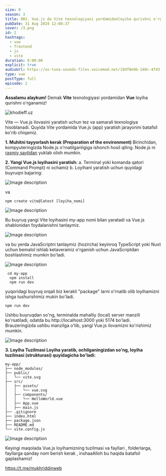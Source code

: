 ```yaml
---
size: 0
season: 3
title: 001. Vue.js da Vite texnologiyasi yordamidanloyiha qurishni o'rganamiz!
pubDate: 31 Aug 2024 12:08:37
cover: /3.png
id: 2
hashtags:
  - vue
  - frontend
  - js
  - vite
duration: 0:00:00
explicit: true
audioUrl: https://us-tuna-sounds-files.voicemod.net/19df8e9b-140c-4f43-8c0e-09c162821765-1658350707858.mp3
type: vue
postType: full
episode: 2
---
```


**Assalamu alaykum!** Demak **Vite** texnologiyasi yordamidan **Vue** loyiha qurishni o'rganamiz!

![khodieff.uz](https://media.dev.to/cdn-cgi/image/width=1000,height=420,fit=cover,gravity=auto,format=auto/https%3A%2F%2Fdev-to-uploads.s3.amazonaws.com%2Fuploads%2Farticles%2Fgfxaeg657ajnvtpebilv.jpg "khodieff.uz")

Vite — Vue.js ilovasini yaratish uchun tez va samarali texnologiya hisoblanadi. Quyida Vite yordamida Vue.js (app) yaratish jarayonini batafsil ko'rib chiqamiz.

**1. Muhitni tayyorlash kerak (Preparation of the environment)**
Birinchidan, kompyuteringizda Node.js o'rnatilganligiga ishonch hosil qiling. Node.js ni [rasmiy saytidan](https://nodejs.org/en) yuklab olish mumkin.

**2. Yangi Vue.js loyihasini yaratish:**
a. Terminal yoki komanda qatori (Command Prompt) ni ochamiz
b. Loyihani yaratish uchun quyidagi buyruqni bajaring:

![Image description](https://dev-to-uploads.s3.amazonaws.com/uploads/articles/p1lkcy19grbikw8wczj7.png)

va

```
npm create vite@latest [loyiha_nomi]
```

![Image description](https://dev-to-uploads.s3.amazonaws.com/uploads/articles/f1w68csi99mucqqge5ht.png)

Bu buyruq yangi Vite loyihasini my-app nomi bilan yaratadi va Vue.js shablonidan foydalanishni tanlaymiz.

![Image description](https://dev-to-uploads.s3.amazonaws.com/uploads/articles/18ra3wbrgirw8gdp0q6r.png)

va bu yerda JavaScriptni tanlaymiz (hozircha) keyinroq TypeScript yoki Nuxt uchun bemalol ishlab ketaveramiz o'rganish uchun JavaScriptdan boshlashimiz mumkin bo'ladi.

![Image description](https://dev-to-uploads.s3.amazonaws.com/uploads/articles/km6u1q2vzqaeen55de2k.png)

```
 cd my-app
  npm install
  npm run dev
```

yuqoridagi buyruq orqali biz kerakli "package" larni o'rnatib olib loyihamizni ishga tushurishimiz mukin bo'ladi.

```
npm run dev
```

Ushbu buyruqdan so'ng, terminalda mahalliy (local) server manzili ko'rsatiladi, odatda bu http://localhost:3000 yoki 5174 bo'ladi. Brauzeringizda ushbu manzilga o'tib, yangi Vue.js ilovamizni ko'rishimiz mumkin.

![Image description](https://dev-to-uploads.s3.amazonaws.com/uploads/articles/cfu3rbfhvcfp73m1fin9.png)

**3. Loyiha Tuzilmasi
Loyiha yaratib, ochilganingizdan so'ng, loyiha tuzilmasi (strukturasi) quyidagicha bo'ladi:**

```
my-app/
├── node_modules/
├── public/
│   └── vite.svg
├── src/
│   ├── assets/
│   │   └── vue.svg
│   ├── components/
│   │   └── HelloWorld.vue
│   ├── App.vue
│   ├── main.js
├── .gitignore
├── index.html
├── package.json
├── README.md
└── vite.config.js
```

![Image description](https://dev-to-uploads.s3.amazonaws.com/uploads/articles/vk4n0h5v0limmav6pbqm.png)

Keyingi maqolada Vue.js loyihamizning tuzilmasi va fayllari , folderlarga, fayllarga qanday nom berish kerak , inshaaAlloh bu haqida batafsil gaplashamiz!

https://t.me/mukhriddinweb
